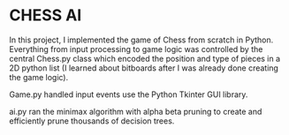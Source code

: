 # CHESS AI

In this project, I implemented the game of Chess from scratch in Python. Everything from input processing to game logic was controlled by the central Chess.py class which encoded the position and type of pieces in a 2D python list (I learned about bitboards after I was already done creating the game logic).

Game.py handled input events use the Python Tkinter GUI library.

ai.py ran the minimax algorithm with alpha beta pruning to create and efficiently prune thousands of decision trees.
